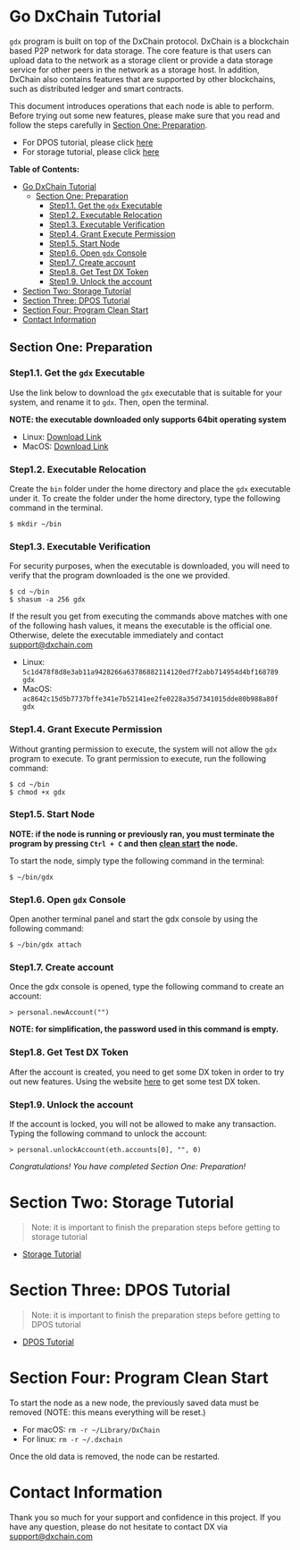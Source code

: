 # Go DxChain Tutorial

`gdx` program is built on top of the DxChain protocol. DxChain is a blockchain based P2P network for data storage. The core feature is that users can upload data to the network as a storage client or provide a data storage service for other peers in the network as a storage host. In addition, DxChain also contains features that are supported by other blockchains, such as distributed ledger and smart contracts.

This document introduces operations that each node is able to perform. Before trying out some new features, please make sure that you read and follow the steps carefully in [Section One: Preparation](#Section-One-Preparation).


* For DPOS tutorial, please click [here](#section-two-storage-tutorial)
* For storage tutorial, please click [here](#section-four-program-clean-start)

**Table of Contents:**

- [Go DxChain Tutorial](#go-dxchain-tutorial)
  - [Section One: Preparation](#section-one-preparation)
    - [Step1.1. Get the `gdx` Executable](#step11-get-the-gdx-executable)
    - [Step1.2. Executable Relocation](#step12-executable-relocation)
    - [Step1.3. Executable Verification](#step13-executable-verification)
    - [Step1.4. Grant Execute Permission](#step14-grant-execute-permission)
    - [Step1.5. Start Node](#step15-start-node)
    - [Step1.6. Open `gdx` Console](#step16-open-gdx-console)
    - [Step1.7. Create account](#step17-create-account)
    - [Step1.8. Get Test DX Token](#step18-get-test-dx-token)
    - [Step1.9. Unlock the account](#step19-unlock-the-account)
- [Section Two: Storage Tutorial](#section-two-storage-tutorial)
- [Section Three: DPOS Tutorial](#section-three-dpos-tutorial)
- [Section Four: Program Clean Start](#section-four-program-clean-start)
- [Contact Information](#contact-information)

## Section One: Preparation

### Step1.1. Get the `gdx` Executable

Use the link below to download the `gdx` executable that is suitable for your system, and rename it to `gdx`. Then, open the terminal.

**NOTE: the executable downloaded only supports 64bit operating system**

- Linux: [Download Link](https://dxchainpublic.s3-us-west-1.amazonaws.com/Gdx+Release+Executable+0.9.0/LinuxAmd64/gdx-linux-amd64)
- MacOS: [Download Link](https://dxchainpublic.s3-us-west-1.amazonaws.com/Gdx+Release+Executable+0.9.0/MacOS/gdx)


### Step1.2. Executable Relocation

Create the `bin` folder under the home directory and place the `gdx` executable under it. To create the folder under the home directory, type the following command in the terminal.

```shell
$ mkdir ~/bin
```

### Step1.3. Executable Verification

For security purposes, when the executable is downloaded, you will need to verify that the program downloaded is the one we provided.

```shell
$ cd ~/bin
$ shasum -a 256 gdx
```

If the result you get from executing the commands above matches with one of the following hash values, it means the executable is the official one. Otherwise, delete the executable immediately and contact support@dxchain.com

- Linux: `5c1d478f8d8e3ab11a9428266a63786882114120ed7f2abb714954d4bf168789 gdx`
- MacOS: `ac8642c15d5b7737bffe341e7b52141ee2fe0228a35d7341015dde80b988a80f gdx`

### Step1.4. Grant Execute Permission

Without granting permission to execute, the system will not allow the `gdx` program to execute. To grant permission to execute, run the following command:

```shell
$ cd ~/bin
$ chmod +x gdx
```

### Step1.5. Start Node

**NOTE: if the node is running or previously ran, you must terminate the program by pressing `Ctrl + C` and then [clean start](#section-four-program-clean-start) the node.**

To start the node, simply type the following command in the terminal:

```shell
$ ~/bin/gdx
```

### Step1.6. Open `gdx` Console

Open another terminal panel and start the gdx console by using the following command:

```shell
$ ~/bin/gdx attach
```

### Step1.7. Create account

Once the gdx console is opened, type the following command to create an account:

```shell
> personal.newAccount("")
```

**NOTE: for simplification, the password used in this command is empty.**

### Step1.8. Get Test DX Token

After the account is created, you need to get some DX token in order to try out new features. Using the website [here](https://dxfaucet.dxchain.com) to get some test DX token.

### Step1.9. Unlock the account

If the account is locked, you will not be allowed to make any transaction. Typing the following command to unlock the account:

```shell
> personal.unlockAccount(eth.accounts[0], "", 0)
```

_Congratulations! You have completed Section One: Preparation!_

# Section Two: Storage Tutorial

> Note: it is important to finish the preparation steps before getting to storage tutorial

- [Storage Tutorial](storage_manual/storage_en.md)

# Section Three: DPOS Tutorial

> Note: it is important to finish the preparation steps before getting to DPOS tutorial

- [DPOS Tutorial](dpos_manual/dpos_en.md)

# Section Four: Program Clean Start

To start the node as a new node, the previously saved data must be removed (NOTE: this means everything will be reset.)

- For macOS: `rm -r ~/Library/DxChain`
- For linux: `rm -r ~/.dxchain`

Once the old data is removed, the node can be restarted.

# Contact Information

Thank you so much for your support and confidence in this project. If you have any question, please do not hesitate to contact DX via support@dxchain.com
